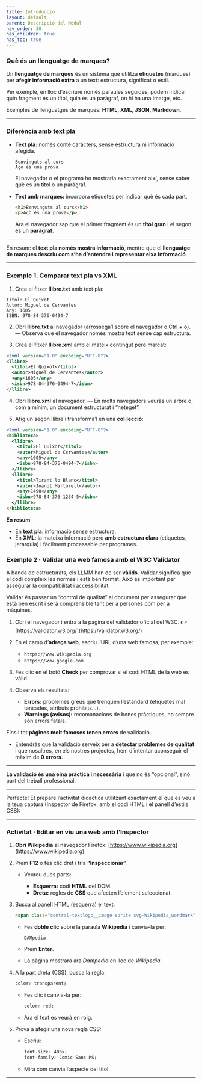 ```yaml
---
title: Introducció
layout: default
parent: Descripció del Mòdul
nav_order: 30
has_children: true
has_toc: true
---
```



### Què és un llenguatge de marques?

Un **llenguatge de marques** és un sistema que utilitza **etiquetes** (marques) per **afegir informació extra** a un text: estructura, significat o estil.

Per exemple, en lloc d’escriure només paraules seguides, podem indicar quin fragment és un títol, quin és un paràgraf, on hi ha una imatge, etc.

Exemples de llenguatges de marques: **HTML, XML, JSON, Markdown**.

---

### Diferència amb text pla

* **Text pla:** només conté caràcters, sense estructura ni informació afegida.

  ```
  Benvinguts al curs
  Açò és una prova
  ```

  El navegador o el programa ho mostraria exactament així, sense saber què és un títol o un paràgraf.

* **Text amb marques:** incorpora etiquetes per indicar què és cada part.

  ```html
  <h1>Benvinguts al curs</h1>
  <p>Açò és una prova</p>
  ```

  Ara el navegador sap que el primer fragment és un **títol gran** i el segon és un **paràgraf**.

---

En resum: el **text pla només mostra informació**, mentre que el **llenguatge de marques descriu com s’ha d’entendre i representar eixa informació**.

---

### Exemple 1. Comparar text pla vs XML


1. Crea el fitxer **llibre.txt** amb text pla:

```
Títol: El Quixot
Autor: Miguel de Cervantes
Any: 1605
ISBN: 978-84-376-0494-7
```

2. Obri **llibre.txt** al navegador (arrossega’l sobre el navegador o Ctrl + o).
   — Observa que el navegador només mostra text sense cap estructura.

3. Crea el fitxer **llibre.xml** amb el mateix contingut però marcat:

```xml
<?xml version="1.0" encoding="UTF-8"?>
<llibre>
  <titol>El Quixot</titol>
  <autor>Miguel de Cervantes</autor>
  <any>1605</any>
  <isbn>978-84-376-0494-7</isbn>
</llibre>
```

4. Obri **llibre.xml** al navegador.
   — En molts navegadors veuràs un arbre o, com a mínim, un document estructurat i “neteget”.

5. Afig un segon llibre i transforma’l en una **col·lecció**:

```xml
<?xml version="1.0" encoding="UTF-8"?>
<biblioteca>
  <llibre>
    <titol>El Quixot</titol>
    <autor>Miguel de Cervantes</autor>
    <any>1605</any>
    <isbn>978-84-376-0494-7</isbn>
  </llibre>
  <llibre>
    <titol>Tirant lo Blanc</titol>
    <autor>Joanot Martorell</autor>
    <any>1490</any>
    <isbn>978-84-376-1234-5</isbn>
  </llibre>
</biblioteca>
```


**En resum**

* En **text pla**: informació sense estructura.
* En **XML**: la mateixa informació però **amb estructura clara** (etiquetes, jerarquia) i fàcilment processable per programes.




### Exemple 2 · Validar una web famosa amb el W3C Validator

A banda de estructurats, els LLMM han de ser **vàlids**. Validar significa que el codi compleix les normes i està ben format. Això és important per assegurar la compatibilitat i accessibilitat.

Validar és passar un “control de qualitat” al document per assegurar que està ben escrit i serà comprensible tant per a persones com per a màquines.


1. Obri el navegador i entra a la pàgina del validador oficial del W3C:
   👉 [https://validator.w3.org/](https://validator.w3.org/)

2. En el camp d’**adreça web**, escriu l’URL d’una web famosa, per exemple:

   * `https://www.wikipedia.org`
   * `https://www.google.com`

3. Fes clic en el botó **Check** per comprovar si el codi HTML de la web és vàlid.

4. Observa els resultats:

   * **Errors:** problemes greus que trenquen l’estàndard (etiquetes mal tancades, atributs prohibits…).
   * **Warnings (avisos):** recomanacions de bones pràctiques, no sempre són errors fatals.


Fins i tot **pàgines molt famoses tenen errors** de validació.
* Entendràs que la validació serveix per a **detectar problemes de qualitat** i que nosaltres, en els nostres projectes, hem d’intentar aconseguir el màxim de **0 errors**.

---

**La validació és una eina pràctica i necessària** i que no és “opcional”, sinó part del treball professional.

---




Perfecte! Et prepare l’activitat didàctica utilitzant exactament el que es veu a la teua captura (Inspector de Firefox, amb el codi HTML i el panell d’estils CSS):

---

### Activitat · Editar en viu una web amb l’Inspector


1. **Obri Wikipedia** al navegador Firefox:
    [https://www.wikipedia.org](https://www.wikipedia.org)

2. Prem **F12** o fes clic dret i tria **“Inspeccionar”**.

   * Veureu dues parts:

     * **Esquerra:** codi **HTML** del DOM.
     * **Dreta:** regles de **CSS** que afecten l’element seleccionat.

3. Busca al panell HTML (esquerra) el text:

   ```html
   <span class="central-textlogo__image sprite svg-Wikipedia_wordmark">Wikipedia</span>
   ```

   * Fes **doble clic** sobre la paraula **Wikipedia** i canvia-la per:

     ```
     DAMpedia
     ```
   * Prem **Enter**.
   * La pàgina mostrarà ara *Dampedia* en lloc de *Wikipedia*.

4. A la part dreta (CSS), busca la regla:

   ```css
   color: transparent;
   ```

   * Fes clic i canvia-la per:

     ```css
     color: red;
     ```
   * Ara el text es veurà en roig.

5. Prova a afegir una nova regla CSS:

   * Escriu:

     ```css
     font-size: 40px;
     font-family: Comic Sans MS;
     ```
   * Mira com canvia l’aspecte del títol.

---

